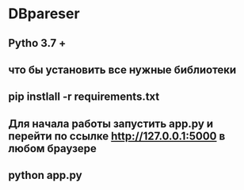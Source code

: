 # DBpareser

## Pytho 3.7 +
## что бы установить все нужные библиотеки
## pip instlall -r requirements.txt

## Для начала работы запустить app.py и перейти по ссылке http://127.0.0.1:5000 в любом браузере
## python app.py

